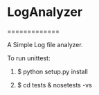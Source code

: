 # LogAnalyzer
=============

A Simple Log file analyzer.

To run unittest:

1)  $ python setup.py install

2)  $ cd tests & nosetests -vs
